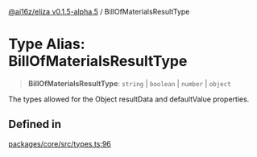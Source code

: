 [@ai16z/eliza v0.1.5-alpha.5](../index.md) / BillOfMaterialsResultType

# Type Alias: BillOfMaterialsResultType

> **BillOfMaterialsResultType**: `string` \| `boolean` \| `number` \| `object`

The types allowed for the Object resultData and defaultValue properties.

## Defined in

[packages/core/src/types.ts:96](https://github.com/roschler/eliza/blob/main/packages/core/src/types.ts#L96)
